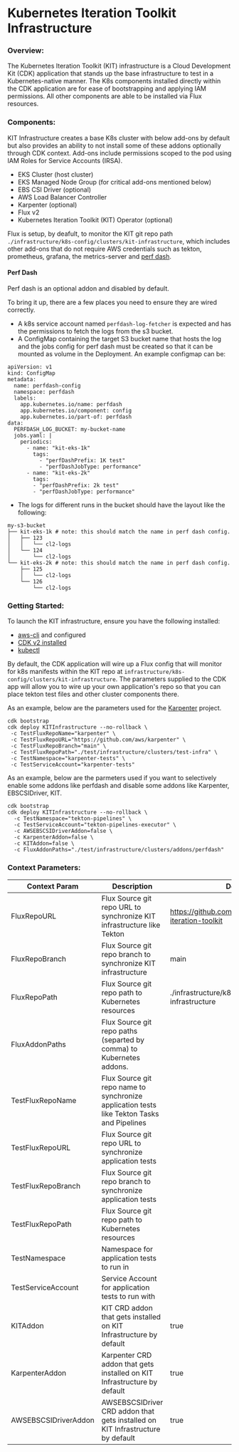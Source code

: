 # Kubernetes Iteration Toolkit Infrastructure

### Overview:

The Kubernetes Iteration Toolkit (KIT) infrastructure is a Cloud Development Kit (CDK) application that stands up the base infrastructure to test in
a Kubernetes-native manner. The K8s components installed directly within the CDK application are for ease of bootstrapping and applying IAM permissions.
All other components are able to be installed via Flux resources.

### Components:

KIT Infrastructure creates a base K8s cluster with below add-ons by default but also provides an ability to not install some of these addons optionally through CDK context. Add-ons include permissions scoped to the pod using IAM Roles for Service Accounts (IRSA).

- EKS Cluster (host cluster)
- EKS Managed Node Group (for critical add-ons mentioned below)
- EBS CSI Driver (optional)
- AWS Load Balancer Controller
- Karpenter (optional)
- Flux v2
- Kubernetes Iteration Toolkit (KIT) Operator (optional)

Flux is setup, by deafult, to monitor the KIT git repo path `./infrastructure/k8s-config/clusters/kit-infrastructure`, which includes other add-ons that do not require AWS credentials such as tekton, prometheus, grafana, the metrics-server and [perf dash].

#### Perf Dash

Perf dash is an optional addon and disabled by default.

To bring it up, there are a few places you need to ensure they are wired correctly.

- A k8s service account named `perfdash-log-fetcher` is expected and has the permissions to fetch the logs from the s3 bucket.
- A ConfigMap containing the target S3 bucket name that hosts the log and the jobs config for perf dash must be created so that it can be mounted as volume in the Deployment. An example configmap can be:
```
apiVersion: v1
kind: ConfigMap
metadata:
  name: perfdash-config
  namespace: perfdash
  labels:
    app.kubernetes.io/name: perfdash
    app.kubernetes.io/component: config
    app.kubernetes.io/part-of: perfdash
data:
  PERFDASH_LOG_BUCKET: my-bucket-name
  jobs.yaml: |
    periodics:
      - name: "kit-eks-1k"
        tags:
          - "perfDashPrefix: 1K test"
          - "perfDashJobType: performance"
      - name: "kit-eks-2k"
        tags:
        - "perfDashPrefix: 2k test"
        - "perfDashJobType: performance"
```
- The logs for different runs in the bucket should have the layout like the following:
```
my-s3-bucket
├── kit-eks-1k # note: this should match the name in perf dash config.
│   ├── 123
│   │   └── cl2-logs
│   └── 124
│       └── cl2-logs
└── kit-eks-2k # note: this should match the name in perf dash config.
    ├── 125
    │   └── cl2-logs
    └── 126
        └── cl2-logs
```

### Getting Started:

To launch the KIT infrastructure, ensure you have the following installed:
 - [aws-cli](https://docs.aws.amazon.com/cli/latest/userguide/getting-started-install.html) and configured
 - [CDK v2 installed](https://docs.aws.amazon.com/cdk/v2/guide/cli.html)
 - [kubectl](https://kubernetes.io/docs/tasks/tools/install-kubectl-macos/)

By default, the CDK application will wire up a Flux config that will monitor for k8s manifests within the KIT repo at `infrastructure/k8s-config/clusters/kit-infrastructure`.
The parameters supplied to the CDK app will allow you to wire up your own application's repo so that you can place tekton test files and other cluster components there.

As an example, below are the parameters used for the [Karpenter](https://github.com/aws/karpenter) project.

 ```shell
cdk bootstrap
cdk deploy KITInfrastructure --no-rollback \
  -c TestFluxRepoName="karpenter" \
  -c TestFluxRepoURL="https://github.com/aws/karpenter" \
  -c TestFluxRepoBranch="main" \
  -c TestFluxRepoPath="./test/infrastructure/clusters/test-infra" \
  -c TestNamespace="karpenter-tests" \
  -c TestServiceAccount="karpenter-tests"
 ```

As an example, below are the parmeters used if you want to selectively enable some addons like perfdash and disable some addons like Karpenter, EBSCSIDriver, KIT.

```shell
cdk bootstrap
cdk deploy KITInfrastructure --no-rollback \
  -c TestNamespace="tekton-pipelines" \
  -c TestServiceAccount="tekton-pipelines-executor" \
  -c AWSEBSCSIDriverAddon=false \
  -c KarpenterAddon=false \
  -c KITAddon=false \
  -c FluxAddonPaths="./test/infrastructure/clusters/addons/perfdash"
```

### Context Parameters:

| Context Param       | Description                                                                                | Default                                                 |   |   |
|-------------------- |--------------------------------------------------------------------------------------------|---------------------------------------------------------|---|---|
| FluxRepoURL         | Flux Source git repo URL to synchronize KIT infrastructure like Tekton                     | https://github.com/awslabs/kubernetes-iteration-toolkit |   |   |
| FluxRepoBranch      | Flux Source git repo branch to synchronize KIT infrastructure                              | main                                                    |   |   |
| FluxRepoPath        | Flux Source git repo path to Kubernetes resources                                          | ./infrastructure/k8s-config/clusters/kit-infrastructure |   |   |
| FluxAddonPaths      | Flux Source git repo paths (separted by comma) to Kubernetes addons.                       |                                                         |   |   |
| TestFluxRepoName    | Flux Source git repo name to synchronize application tests like Tekton Tasks and Pipelines |                                                         |   |   |
| TestFluxRepoURL     | Flux Source git repo URL to synchronize application tests                                  |                                                         |   |   |
| TestFluxRepoBranch  | Flux Source git repo branch to synchronize application tests                               |                                                         |   |   |
| TestFluxRepoPath    | Flux Source git repo path to Kubernetes resources                                          |                                                         |   |   |
| TestNamespace       | Namespace for application tests to run in                                                  |                                                         |   |   |
| TestServiceAccount  | Service Account for application tests to run with                                          |                                                         |   |   |
| KITAddon            | KIT CRD addon that gets installed on KIT Infrastructure by default                         | true                                                    |   |   |                               
| KarpenterAddon      | Karpenter CRD addon that gets installed on KIT Infrastructure by default                   | true                                                    |   |   | 
| AWSEBSCSIDriverAddon| AWSEBSCSIDriver CRD addon that gets installed on KIT Infrastructure by default             | true                                                    |   |   |

[perf dash]: https://github.com/kubernetes/perf-tests/tree/master/perfdash

